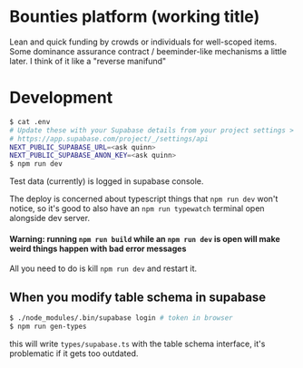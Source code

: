 # Bounties platform (working title)

Lean and quick funding by crowds or individuals for well-scoped items. Some dominance assurance contract / beeminder-like mechanisms a little later. I think of it like a "reverse manifund"

# Development

```bash
$ cat .env
# Update these with your Supabase details from your project settings > API
# https://app.supabase.com/project/_/settings/api
NEXT_PUBLIC_SUPABASE_URL=<ask quinn>
NEXT_PUBLIC_SUPABASE_ANON_KEY=<ask quinn>
$ npm run dev
```

Test data (currently) is logged in supabase console.

The deploy is concerned about typescript things that `npm run dev` won't notice, so it's good to also have an `npm run typewatch` terminal open alongside dev server.

#### Warning: running `npm run build` while an `npm run dev` is open will make weird things happen with bad error messages

All you need to do is kill `npm run dev` and restart it.

## When you modify table schema in supabase

```bash
$ ./node_modules/.bin/supabase login # token in browser
$ npm run gen-types
```

this will write `types/supabase.ts` with the table schema interface, it's problematic if it gets too outdated.
